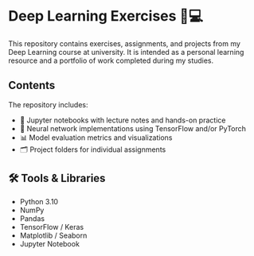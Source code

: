 # Deep Learning Exercises 🧠💻

This repository contains exercises, assignments, and projects from my Deep Learning course at university. It is intended as a personal learning resource and a portfolio of work completed during my studies.

##  Contents

The repository includes:

- 📓 Jupyter notebooks with lecture notes and hands-on practice
- 🧠 Neural network implementations using TensorFlow and/or PyTorch
- 📊 Model evaluation metrics and visualizations
- 🗂️ Project folders for individual assignments

## 🛠️ Tools & Libraries

- Python 3.10
- NumPy
- Pandas
- TensorFlow / Keras
- Matplotlib / Seaborn
- Jupyter Notebook

